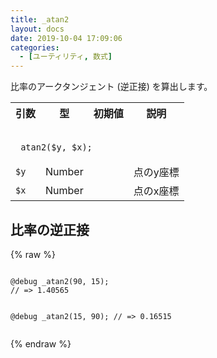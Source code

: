 ```yaml
---
title: _atan2
layout: docs
date: 2019-10-04 17:09:06
categories:
  - [ユーティリティ, 数式]
---
```


比率のアークタンジェント (逆正接) を算出します。

<table>
  <tr>
    <th>引数</th>
    <th>型</th>
    <th>初期値</th>
    <th>説明</th>
  </tr>
  <tr>
    <td colspan="4">
      <pre class="language-scss"><code>
_atan2($y, $x);
</code></pre>
    </td>
  </tr>
  <tr>
    <td><code>$y</code></td>
    <td>Number</td>
    <td></td>
    <td>点のy座標</td>
  </tr>
  <tr>
    <td><code>$x</code></td>
    <td>Number</td>
    <td></td>
    <td>点のx座標</td>
  </tr>
</table>

## 比率の逆正接

<div class="c demo">
  <div class="code">
    {% raw %}
      <pre class="language-scss"><code>
@debug _atan2(90, 15);
// => 1.40565

@debug _atan2(15, 90);
// => 0.16515
</code></pre>
    {% endraw %}
  </div>
</div>